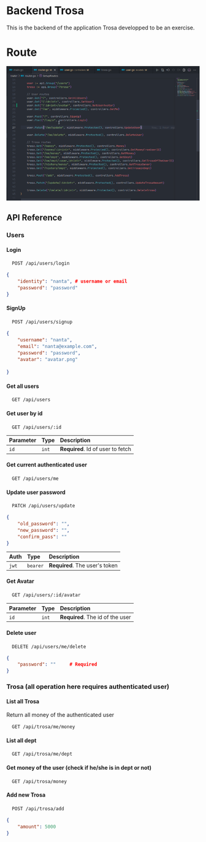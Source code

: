 
# Backend Trosa

This is the backend of the application Trosa developped to be an exercise.

# Route
![route](route.png)


## API Reference

### Users

#### Login

```http
  POST /api/users/login
```
```json
{
    "identity": "nanta", # username or email
    "password": "password"
}
```

#### SignUp

```http
  POST /api/users/signup
```
```json
{
    "username": "nanta",
    "email": "nanta@example.com",
    "password": "password",
    "avatar": "avatar.png"

}
```

#### Get all users

```http
  GET /api/users
```

#### Get user by id

```http
  GET /api/users/:id
```

| Parameter | Type     | Description                       |
| :-------- | :------- | :-------------------------------- |
| `id`      | `int` | **Required**. Id of user to fetch |

#### Get current authenticated user

```http
  GET /api/users/me
```

#### Update user password

```http
  PATCH /api/users/update
```
```json
{
    "old_password": "",
    "new_password": "",
    "confirm_pass": ""
}
```

| Auth | Type     | Description                       |
| :-------- | :------- | :-------------------------------- |
| `jwt`      | `bearer` | **Required**. The user's token |

#### Get Avatar

```http
  GET /api/users/:id/avatar
```

| Parameter | Type     | Description                       |
| :-------- | :------- | :-------------------------------- |
| `id`      | `int` | **Required**. The id of the user |

#### Delete user
 ```http
   DELETE /api/users/me/delete
 ```

 ```json
 {
     "password": ""     # Required
 }
 ```

### Trosa (all operation here requires authenticated user)

#### List all Trosa
Return all money of the authenticated user
```http
  GET /api/trosa/me/money
```

#### List all dept

```http
  GET /api/trosa/me/dept
```


#### Get money of the user (check if he/she is in dept or not)

```http
  GET /api/trosa/money
```

#### Add new Trosa
```http
  POST /api/trosa/add
```
```json
{
    "amount": 5000
}
```
